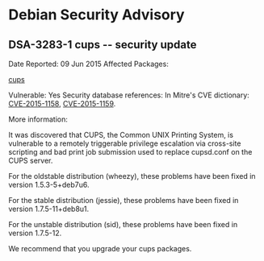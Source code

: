 
Debian Security Advisory
========================


DSA-3283-1 cups -- security update
----------------------------------



Date Reported:
09 Jun 2015
Affected Packages:

[cups](https://packages.debian.org/src:cups)

Vulnerable:
Yes
Security database references:
In Mitre's CVE dictionary: [CVE-2015-1158](https://security-tracker.debian.org/tracker/CVE-2015-1158), [CVE-2015-1159](https://security-tracker.debian.org/tracker/CVE-2015-1159).  

More information:

It was discovered that CUPS, the Common UNIX Printing System, is
vulnerable to a remotely triggerable privilege escalation via cross-site
scripting and bad print job submission used to replace cupsd.conf on the
CUPS server.


For the oldstable distribution (wheezy), these problems have been fixed
in version 1.5.3-5+deb7u6.


For the stable distribution (jessie), these problems have been fixed in
version 1.7.5-11+deb8u1.


For the unstable distribution (sid), these problems have been fixed in
version 1.7.5-12.


We recommend that you upgrade your cups packages.





